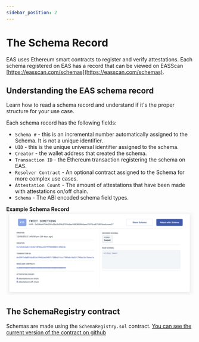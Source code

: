 ```yaml
---
sidebar_position: 2
---
```


# The Schema Record
EAS uses Ethereum smart contracts to register and verify attestations. Each schema registered on EAS has a record that can be viewed on EASScan [https://easscan.com/schemas](https://easscan.com/schemas). 

## Understanding the EAS schema record
Learn how to read a schema record and understand if it's the proper structure for your use case.

Each schema record has the following fields:
- `Schema #` - this is an incremental number automatically assigned to the Schema. It is not a unique identifier.
- `UID` - this is the unique universal identifier assigned to the schema.
- `Creator` - the wallet address that created the schema.
- `Transaction ID` - the Ethereum transaction registering the schema on EAS.
- `Resolver Contract` - An optional contract assigned to the Schema for more complex use cases.
- `Attestation Count` - The amount of attestations that have been made with attestations on/off chain.
- `Schema` - The ABI encoded schema field types.


**Example Schema Record**
![#33 - Make A Statement](./img/tweet-something-schema.png)

## The SchemaRegistry contract
Schemas are made using the `SchemaRegistry.sol` contract. [You can see the current version of the contract on github](https://github.com/ethereum-attestation-service/eas-contracts/blob/master/contracts/SchemaRegistry.sol)
